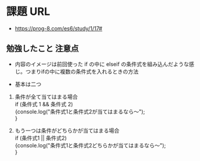 # 課題 URL

- https://prog-8.com/es6/study/1/17#

## 勉強したこと 注意点

- 内容のイメージは前回使った if の中に elseif の条件式を組み込んだような感じ。つまりifの中に複数の条件式を入れるときの方法

- 基本は二つ

1. 条件が全て当てはまる場合<br>if (条件式 1 && 条件式 2) <br>{console.log("条件式1と条件式2が当てはまるなら～");<br>}

2. もう一つは条件がどちらかが当てはまる場合 <br>if (条件式1 || 条件式2)<br>{console.log("条件式1と条件式2どちらかが当てはまるなら～");<br>}

